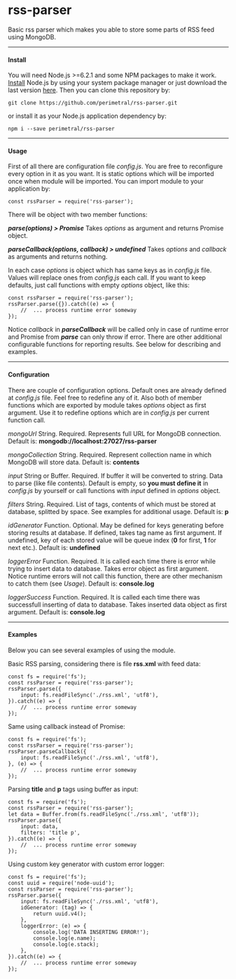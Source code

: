 rss-parser
===================
Basic rss parser which makes you able to store some parts of RSS feed using MongoDB.

----------
#### Install
You will need Node.js >=6.2.1 and some NPM packages to make it work. [Install](https://nodejs.org/en/download/package-manager/) Node.js by using your system package manager or just download the last version [here](https://nodejs.org/en/download/current/). Then you can clone this repository by:
```
git clone https://github.com/perimetral/rss-parser.git
```
or install it as your Node.js application dependency by:
```
npm i --save perimetral/rss-parser
```    
----------
#### Usage
First of all there are configuration file *config.js*. You are free to reconfigure every option in it as you want. It is static options which will be imported once when module will be imported. You can import module to your application by:
```
const rssParser = require('rss-parser');
```
 There will be object with two member functions:
 
***parse(options) > Promise***
Takes *options* as argument and returns Promise object.

***parseCallback(options, callback) > undefined***
Takes *options* and *callback* as arguments and returns nothing.

In each case *options* is object which has same keys as in *config.js* file. Values will replace ones from *config.js* each call. If you want to keep defaults, just call functions with empty *options* object, like this:
```
const rssParser = require('rss-parser');
rssParser.parse({}).catch((e) => {
    //  ... process runtime error someway
});
```
Notice *callback* in ***parseCallback*** will be called only in case of runtime error and Promise from ***parse*** can only throw if error. There are other additional configurable functions for reporting results. See below for describing and examples.

----------
#### Configuration
There are couple of configuration options. Default ones are already defined at *config.js* file. Feel free to redefine any of it. Also both of member functions which are exported by module takes *options* object as first argument. Use it to redefine options which are in *config.js* per current function call.

*mongoUrl*
String. Required. Represents full URL for MongoDB connection.
Default is: **mongodb://localhost:27027/rss-parser**

*mongoCollection*
String. Required. Represent collection name in which MongoDB will store data.
Default is: **contents**

*input*
String or Buffer. Required. If buffer it will be converted to string. Data to parse (like file contents).
Default is empty, so **you must define it** in *config.js* by yourself or call functions with *input* defined in *options* object.

*filters*
String. Required. List of tags, contents of which must be stored at database, splitted by space. See examples for additional usage.
Default is: **p**

*idGenerator*
Function. Optional. May be defined for keys generating before storing results at database. If defined, takes tag name as first argument. If undefined, key of each stored value will be queue index (**0** for first, **1** for next etc.).
Default is: **undefined**

*loggerError*
Function. Required. It is called each time there is error while trying to insert data to database. Takes error object as first argument. Notice runtime errors will not call this function, there are other mechanism to catch them (see *Usage*).
Default is: **console.log**

*loggerSuccess*
Function. Required. It is called each time there was successfull inserting of data to database. Takes inserted data object as first argument.
Default is: **console.log**

----
#### Examples
Below you can see several examples of using the module.

Basic RSS parsing, considering there is file **rss.xml** with feed data:
```
const fs = require('fs');
const rssParser = require('rss-parser');
rssParser.parse({
    input: fs.readFileSync('./rss.xml', 'utf8'),
}).catch((e) => {
    //  ... process runtime error someway
});
```
Same using callback instead of Promise:
```
const fs = require('fs');
const rssParser = require('rss-parser');
rssParser.parseCallback({
    input: fs.readFileSync('./rss.xml', 'utf8'),
}, (e) => {
    //  ... process runtime error someway
});
```
Parsing **title** and **p** tags using buffer as input:
```
const fs = require('fs');
const rssParser = require('rss-parser');
let data = Buffer.from(fs.readFileSync('./rss.xml', 'utf8'));
rssParser.parse({
    input: data,
    filters: 'title p',
}).catch((e) => {
    //  ... process runtime error someway
});
```
Using custom key generator with custom error logger:
```
const fs = require('fs');
const uuid = require('node-uuid');
const rssParser = require('rss-parser');
rssParser.parse({
    input: fs.readFileSync('./rss.xml', 'utf8'),
    idGenerator: (tag) => {
        return uuid.v4();
    },
    loggerError: (e) => {
        console.log('DATA INSERTING ERROR!');
        console.log(e.name);
        console.log(e.stack);
    },
}).catch((e) => {
    //  ... process runtime error someway
});
```
